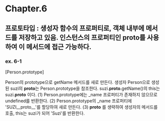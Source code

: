 # Chapter.6

## 프로토타입 : 생성자 함수의 프로퍼티로, 객체 내부에 메서드를 저장하고 있음. 인스턴스의 프로퍼티인 **proto**를 사용하여 이 메서드에 접근 가능하다.

### ex. 6-1

[Person.prototype]

Person의 prototype으로 getName 메서드를 새로 만든다.
생성자 Person으로 생성된 suzi의 **proto**는 Person.prototype을 참조한다.
suzi.**proto**.getName()의 this는 suzi.**proto** 이다.
(1) Person.prototype에는 \_name 프로퍼티가 존재하지 않으므로 undefined를 반환한다.
(2) Person.prototype의 \_name 프로퍼티에 'SUZI\_\_proto\_\_'를 할당하여 새로 만든다.
(3) **proto** 를 생략하여 생성자의 메서드를 호출, this는 suzi가 되어 'Suzi'를 반환한다.
